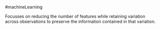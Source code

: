 #machineLearning 

Focusses on reducing the number of features while retaining variation across observations to preserve the information contained in that variation.

